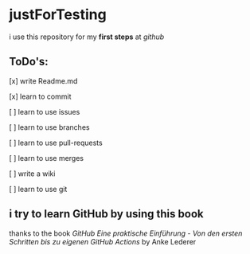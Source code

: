 # justForTesting
i use this repository for my **first steps** at *github*

## ToDo's:
[x] write Readme.md

[x] learn to commit

[ ] learn to use issues

[ ] learn to use branches

[ ] learn to use pull-requests

[ ] learn to use merges

[ ] write a wiki

[ ] learn to use git

## i try to learn GitHub by using this book
thanks to the book *GitHub Eine praktische Einführung - Von den ersten Schritten bis zu eigenen GitHub Actions* by Anke Lederer

